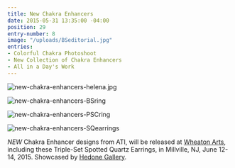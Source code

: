 ```yaml
---
title: New Chakra Enhancers
date: 2015-05-31 13:35:00 -04:00
position: 29
entry-number: 8
image: "/uploads/BSeditorial.jpg"
entries:
- Colorful Chakra Photoshoot
- New Collection of Chakra Enhancers
- All in a Day's Work
---
```


![new-chakra-enhancers-helena.jpg](/uploads/new-chakra-enhancers-helena.jpg)

![new-chakra-enhancers-BSring](/uploads/new-chakra-enhancers-BSring)

![new-chakra-enhancers-PSCring](/uploads/new-chakra-enhancers-PSCring)

![new-chakra-enhancers-SQearrings](/uploads/new-chakra-enhancers-SQearrings)

*NEW* Chakra Enhancer designs from ATI, will be released at [Wheaton Arts](http://www.wheatonarts.org/), including these Triple-Set Spotted Quartz Earrings, in Millville, NJ, June 12- 14, 2015.  Showcased by [Hedone Gallery](http://hedonegallery.com/).